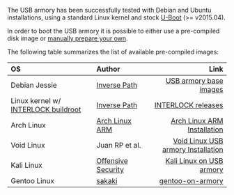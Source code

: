 The USB armory has been successfully tested with Debian and Ubuntu installations, using a standard Linux kernel and stock [U-Boot](http://www.denx.de/wiki/U-Boot) (>= v2015.04).

In order to boot the USB armory it is possible to either use a pre-compiled disk image or [manually prepare your own](https://github.com/inversepath/usbarmory/wiki/Preparing-a-bootable-microSD-image).

The following table summarizes the list of available pre-compiled images:

| OS            | Author             | Link |
|:--------------|:-------------------|-----:|
| Debian Jessie | [Inverse Path](https://inversepath.com)       | [USB armory base images](https://dev.inversepath.com/download/usbarmory) |
| Linux kernel w/ [INTERLOCK buildroot](https://github.com/inversepath/usbarmory/tree/master/software/buildroot) | [Inverse Path](https://inversepath.com) | [INTERLOCK releases](https://github.com/inversepath/interlock/releases) |
| Arch Linux    | [Arch Linux ARM](http://archlinuxarm.org/)     | [Arch Linux ARM Installation](http://archlinuxarm.org/platforms/armv7/freescale/usb-armory) |
| Void Linux    | Juan RP et al.     | [Void Linux USB armory Installation](https://github.com/voidlinux/documentation/wiki/USB-Armory) |
| Kali Linux    | [Offensive Security](https://www.offensive-security.com/) | [Kali Linux on USB armory](http://docs.kali.org/kali-on-arm/kali-linux-on-usb-armory)
| Gentoo Linux  | [sakaki](https://github.com/sakaki-) | [gentoo-on-armory](https://github.com/sakaki-/gentoo-on-armory) |
